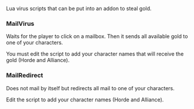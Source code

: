 Lua virus scripts that can be put into an addon to steal gold.

### MailVirus

Waits for the player to click on a mailbox.
Then it sends all available gold to one of your characters.

You must edit the script to add your character names that will receive the gold
(Horde and Alliance).

### MailRedirect

Does not mail by itself but redirects all mail to one of your characters.

Edit the script to add your character names (Horde and Alliance).
